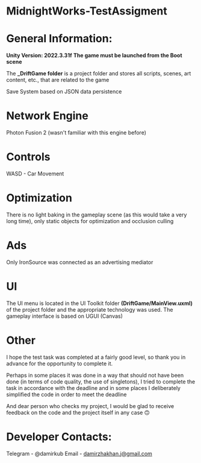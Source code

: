 # MidnightWorks-TestAssigment
 
# General Information:
**Unity Version: 2022.3.31f**
**The game must be launched from the Boot scene**

The **_DriftGame folder** is a project folder and stores all scripts, scenes, art content, etc., that are related to the game

Save System based on JSON data persistence

# Network Engine
Photon Fusion 2 (wasn't familiar with this engine before)

# Controls
WASD - Car Movement

# Optimization
There is no light baking in the gameplay scene (as this would take a very long time), only static objects for optimization and occlusion culling

# Ads
Only IronSource was connected as an advertising mediator

# UI
The UI menu is located in the UI Toolkit folder **(DriftGame/MainView.uxml)** of the project folder and the appropriate technology was used. The gameplay interface is based on UGUI (Canvas)

# Other
I hope the test task was completed at a fairly good level, so thank you in advance for the opportunity to complete it.

Perhaps in some places it was done in a way that should not have been done (in terms of code quality, the use of singletons), I tried to complete the task in accordance with the deadline and in some places I deliberately simplified the code in order to meet the deadline

And dear person who checks my project, I would be glad to receive feedback on the code and the project itself in any case 🙃

# Developer Contacts:
Telegram - @damirkub
Email - damirzhakhan.j@gmail.com
